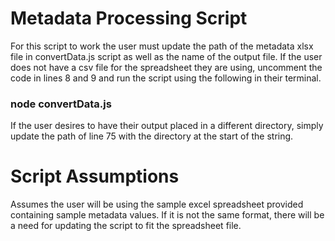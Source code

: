 # Metadata Processing Script
  For this script to work the user must update the path of the metadata xlsx file in convertData.js script as well as the name of the output file.
  If the user does not have a csv file for the spreadsheet they are using, uncomment the code in lines 8 and 9 and run the script using the following in their     terminal. 
  ### node convertData.js
  
 If the user desires to have their output placed in a different directory, simply update the path of line 75 with the directory at the start of the string.
 

# Script Assumptions
  Assumes the user will be using the sample excel spreadsheet provided containing sample metadata values. If it is not the same format, there will be a need for   updating the script to fit the spreadsheet file.
  
